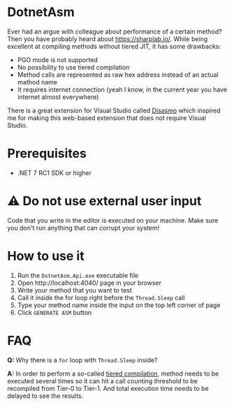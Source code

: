 # DotnetAsm
Ever had an argue with colleague about performance of a certain method? Then you have probably heard about https://sharplab.io/. While being excellent at compiling methods without tiered JIT, it has some drawbacks:
- PGO mode is not supported
- No possibility to use tiered compilation
- Method calls are represented as raw hex address instead of an actual mathod name
- It requires internet connection (yeah I know, in the current year you have internet almost everywhere)

There is a great extension for Visual Studio called [Disasmo](https://github.com/EgorBo/Disasmo) which inspired me for making this web-based extension that does not require Visual Studio.

# Prerequisites
- .NET 7 RC1 SDK or higher

# :warning: **Do not use external user input**
Code that you write in the editor is executed on your machine. Make sure you don't run anything that can corrupt your system!

# How to use it
1. Run the `DotnetAsm.Api.exe` executable file
2. Open http://localhost:4040/ page in your browser
3. Write your method that you want to test
4. Call it inside the for loop right before the `Thread.Sleep` call
5. Type your method name inside the input on the top left corner of page
6. Click `GENERATE ASM` button

# FAQ
**Q:** Why there is a `for` loop with `Thread.Sleep` inside?

**A:** In order to perform a so-called [tiered compilation](https://github.com/dotnet/runtime/blob/main/docs/design/coreclr/jit/ryujit-tutorial.md#execution-environment--external-interface), method needs to be executed several times so it can hit a call counting threshold to be recompiled from Tier-0 to Tier-1. And total execution time needs to be delayed to see the results.
